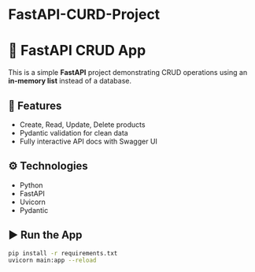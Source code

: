 # FastAPI-CURD-Project
# 🧠 FastAPI CRUD App 

This is a simple **FastAPI** project demonstrating CRUD operations using an **in-memory list** instead of a database.

## 🚀 Features
- Create, Read, Update, Delete products
- Pydantic validation for clean data
- Fully interactive API docs with Swagger UI

## ⚙️ Technologies
- Python
- FastAPI
- Uvicorn
- Pydantic

## ▶️ Run the App
```bash
pip install -r requirements.txt
uvicorn main:app --reload
